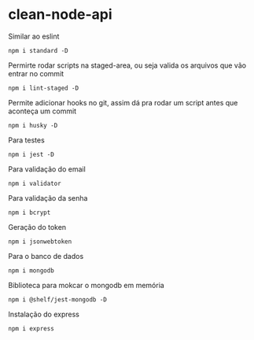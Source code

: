 # clean-node-api

Similar ao eslint
```
npm i standard -D
```

Permirte rodar scripts na staged-area, ou seja valida os arquivos que vão entrar no commit
```
npm i lint-staged -D
```

Permite adicionar hooks no git, assim dá pra rodar um script antes que aconteça um commit
```
npm i husky -D
```

Para testes
```
npm i jest -D
```

Para validação do email
```
npm i validator
```

Para validação da senha
```
npm i bcrypt
```

Geração do token
```
npm i jsonwebtoken
```

Para o banco de dados
```
npm i mongodb
```

Biblioteca para mokcar o mongodb em memória
```
npm i @shelf/jest-mongodb -D
```

Instalação do express
```
npm i express
```